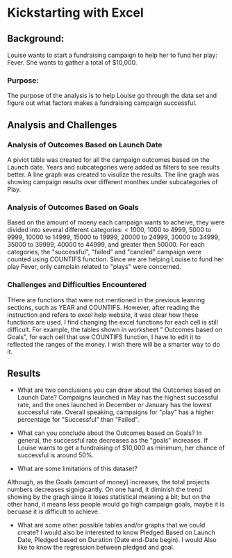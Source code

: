 # Kickstarting with Excel

## Background: 
Louise wants to start a fundraising campaign to help her to fund her play: Fever. She wants to gather a total of $10,000. 

### Purpose: 
The purpose of the analysis is to help Louise go through the data set and figure out what factors makes a fundraising campaign successful. 

## Analysis and Challenges

### Analysis of Outcomes Based on Launch Date
A piviot table was created for all the campaign outcomes based on the Launch date. Years and subcategories were added as filters to see results better. 
A line graph was created to visulize the results. The line gragh was showing campaign results over different monthes under subcategories of Play.

### Analysis of Outcomes Based on Goals
Based on the amount of moeny each campaign wants to acheive, they were divided into several different categories: < 1000, 1000 to 4999, 5000 to 9999, 10000 to 14999, 15000 to 19999, 20000 to 24999, 30000 to 34999, 35000 to 39999, 40000 to 44999, and greater then 50000. 
For each categories, the "successful", "failed" and "cancled" campaign were counted using COUNTIFS function. Since we are helping Louise to fund her play Fever, only camplain related to "plays" were concerned.

### Challenges and Difficulties Encountered
THere are functions that were not mentioned in the previous leanring sections, such as YEAR and COUNTIFS. However, after reading the instruction and refers to excel help website, it was clear how these functions are used. 
I find changing the excel functions for each cell is still difficult. For example, the tables shown in worksheet " Outcomes based on Goals", for each cell that use COUNTIFS function, I have to edit it to reflected the ranges of the money. I wish there will be a smarter way to do it. 

## Results

- What are two conclusions you can draw about the Outcomes based on Launch Date?
Compaigns launched in May has the highest successful rate, and the ones launched in December or January has the lowest successful rate. 
Overall speaking, campaigns for "play" has a higher percentage for "Successful" than "Failed". 

- What can you conclude about the Outcomes based on Goals?
In general, the successful rate decreases as the "goals" increases. If Louise wants to get a fundraising of $10,000 as minimum, her chance of successful is around 50%. 

- What are some limitations of this dataset?

Although, as the Goals (amount of money) increases, the total projects numbers decreases signigicantly. On one hand, it diminish the trend showing by the gragh since it loses statistical meaning a bit; but on the other hand, it means less people would go high campaign goals, maybe it is becuase it is difficult to achieve. 

- What are some other possible tables and/or graphs that we could create?
I would also be interested to know Pledged Based on Launch Date, Pledged based on Duration (Date end-Date begin). I would Also like to know the regression between pledged and goal. 